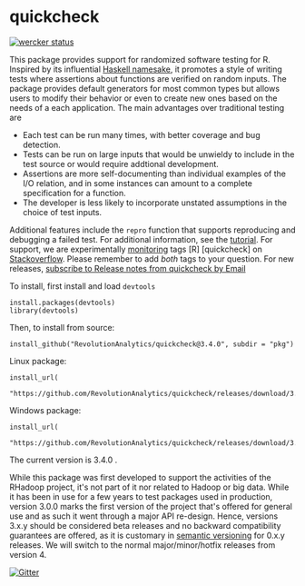 

quickcheck
==========
[![wercker status](https://app.wercker.com/status/6f45c3d27e3ef361dffbdbc6df60d58c/m "wercker status")](https://app.wercker.com/project/bykey/6f45c3d27e3ef361dffbdbc6df60d58c)

This package provides support for randomized  software testing for R. Inspired by its influential [Haskell namesake](http://www.eecs.northwestern.edu/~robby/courses/395-495-2009-fall/quick.pdf), it promotes a style of writing tests where assertions about functions are verified on random inputs. The package provides default generators for most common types but allows users to modify their behavior or even to create new ones based on the needs of a each application. The main advantages over traditional testing are

 * Each test can be run many times, with better coverage and bug detection.
 * Tests can be run on large inputs that would be unwieldy to include in the test source or would require addtional development.
 * Assertions are more self-documenting than individual examples of the I/O relation, and in some instances can amount to a complete specification for a function.
 * The developer is less likely to incorporate unstated assumptions in the choice of test inputs.

Additional features include the `repro` function that supports reproducing and debugging a failed test. For additional information, see the [tutorial](docs/tutorial.md). For support, we are experimentally [monitoring](http://stackoverflow.com/questions/tagged/r+quickcheck) tags [R] [quickcheck] on [Stackoverflow](http://stackoverflow.com). Please remember to add *both* tags to your question. For new releases, <a href="https://feedburner.google.com/fb/a/mailverify?uri=ReleaseNotesFromQuickcheck&amp;loc=en_US">subscribe to Release notes from quickcheck by Email</a>

To install, first install and load `devtools`

```
install.packages(devtools)
library(devtools)
```



Then, to install from source:

```
install_github("RevolutionAnalytics/quickcheck@3.4.0", subdir = "pkg")
```

Linux package:

```
install_url(
  "https://github.com/RevolutionAnalytics/quickcheck/releases/download/3.4.0/quickcheck_3.4.0.tar.gz")
```

Windows package:

```
install_url(
  "https://github.com/RevolutionAnalytics/quickcheck/releases/download/3.4.0/quickcheck_3.4.0.zip")
```

The current version is 3.4.0 .

While this package was first developed to support the activities of the RHadoop project, it's not part of it nor related to Hadoop or big data. While it has been in use for a few years to test packages used in production, version 3.0.0 marks the first version of the project that's offered for general use and as such it went through a major API re-design. Hence, versions 3.x.y should be considered beta  releases and no backward compatibility guarantees are offered, as it is customary in [semantic versioning](http://semver.org) for 0.x.y releases. We will switch to the normal major/minor/hotfix releases from version 4.

[![Gitter](https://badges.gitter.im/Join%20Chat.svg)](https://gitter.im/RevolutionAnalytics/quickcheck?utm_source=badge&utm_medium=badge&utm_campaign=pr-badge&utm_content=body_badge)
